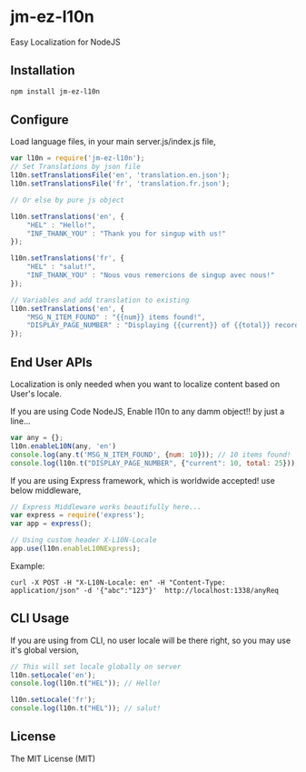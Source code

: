 # jm-ez-l10n
Easy Localization for NodeJS 

## Installation
```sh
npm install jm-ez-l10n
```

## Configure
Load language files, in your main server.js/index.js file,

```js
var l10n = require('jm-ez-l10n');
// Set Translations by json file
l10n.setTranslationsFile('en', 'translation.en.json');
l10n.setTranslationsFile('fr', 'translation.fr.json');

// Or else by pure js object

l10n.setTranslations('en', {
    "HEL" : "Hello!",
    "INF_THANK_YOU" : "Thank you for singup with us!"
});

l10n.setTranslations('fr', {
    "HEL" : "salut!",
    "INF_THANK_YOU" : "Nous vous remercions de singup avec nous!"
});

// Variables and add translation to existing
l10n.setTranslations('en', {
    "MSG_N_ITEM_FOUND" : "{{num}} items found!",
    "DISPLAY_PAGE_NUMBER" : "Displaying {{current}} of {{total}} records"
});
```

## End User APIs
Localization is only needed when you want to localize content based on User's locale.

If you are using Code NodeJS, Enable l10n to any damm object!! by just a line...

```js
var any = {};
l10n.enableL10N(any, 'en')
console.log(any.t('MSG_N_ITEM_FOUND', {num: 10})); // 10 items found!
console.log(l10n.t("DISPLAY_PAGE_NUMBER", {"current": 10, total: 25})); // Displaying 10 of 25 records
```

If you are using Express framework, which is worldwide accepted! use below middleware,

```js
// Express Middleware works beautifully here...
var express = require('express');
var app = express();

// Using custom header X-L10N-Locale
app.use(l10n.enableL10NExpress);
```

Example:

```curl
curl -X POST -H "X-L10N-Locale: en" -H "Content-Type: application/json" -d '{"abc":"123"}'  http://localhost:1338/anyReq
```

## CLI Usage
If you are using from CLI, no user locale will be there right, so you may use it's global version, 

```js
// This will set locale globally on server
l10n.setLocale('en');
console.log(l10n.t("HEL")); // Hello!

l10n.setLocale('fr');
console.log(l10n.t("HEL")); // salut!
```

## License
The MIT License (MIT)
